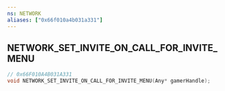 ```yaml
---
ns: NETWORK
aliases: ["0x66f010a4b031a331"]
---
```

## NETWORK_SET_INVITE_ON_CALL_FOR_INVITE_MENU

```c
// 0x66F010A4B031A331
void NETWORK_SET_INVITE_ON_CALL_FOR_INVITE_MENU(Any* gamerHandle);
```
